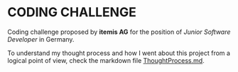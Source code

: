 # CODING CHALLENGE

Coding challenge proposed by **itemis AG** for the position of *Junior Software Developer* in Germany.

To understand my thought process and how I went about this project from a logical point of view, check the markdown file [ThoughtProcess.md](./ThoughtProcess.md).